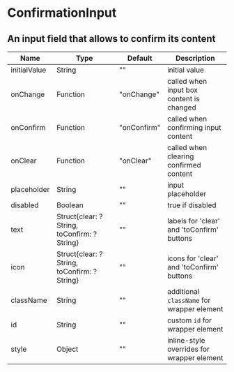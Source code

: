 # ConfirmationInput

## An input field that allows to confirm its content

|Name|Type|Default|Description|
|----|----|-------|-----------|
| initialValue | String | "" | initial value |
| onChange | Function | "onChange" | called when input box content is changed |
| onConfirm | Function | "onConfirm" | called when confirming input content |
| onClear | Function | "onClear" | called when clearing confirmed content |
| placeholder | String | "" | input placeholder |
| disabled | Boolean | "" | true if disabled |
| text | Struct{clear: ?String, toConfirm: ?String} | "" | labels for 'clear' and 'toConfirm' buttons |
| icon | Struct{clear: ?String, toConfirm: ?String} | "" | icons for 'clear' and 'toConfirm' buttons |
| className | String | "" | additional `className` for wrapper element |
| id | String | "" | custom `id` for wrapper element |
| style | Object | "" | inline-style overrides for wrapper element |